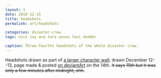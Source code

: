 ```yaml
---
layout: 1
date: 2018-12-15
title: headshots
permalink: art/headshots

categories: disaster-crew
tags: nico ivy ava tara vexus levi dodder

caption: Three-fourths headshots of the whole disaster crew.
---
```

Headshots drawn as part of [a larger character wall](https://a-flyleaf.github.io/shriblets/2018-12-14-headshots/); drawn December 12--13, page made & posted [on deviantArt](https://www.deviantart.com/a-flyleaf/art/Headshot-Hell-Wall-pagelink-776749212) on the 14th. ~~It says 15th but it was only a few minutes after midnight, shh.~~